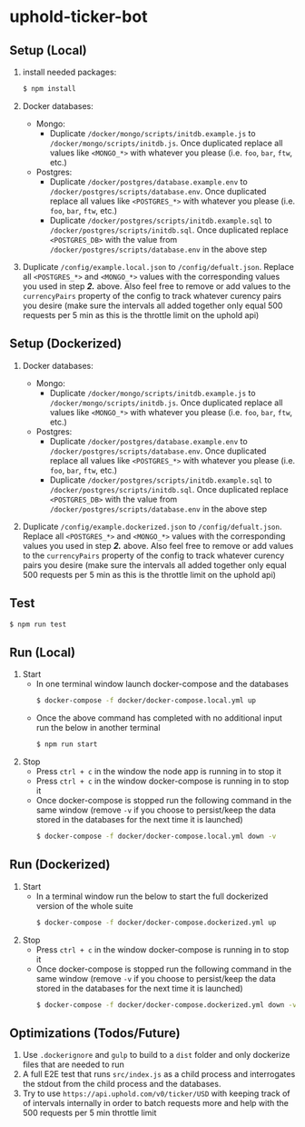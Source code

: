 # uphold-ticker-bot

## Setup (Local)
1. install needed packages:
    ```bash
    $ npm install
    ```

2. Docker databases:
    * Mongo:
      * Duplicate `/docker/mongo/scripts/initdb.example.js` to `/docker/mongo/scripts/initdb.js`. Once duplicated replace all values like `<MONGO_*>` with whatever you please (i.e. `foo`, `bar`, `ftw`, etc.)
    * Postgres:
      * Duplicate `/docker/postgres/database.example.env` to `/docker/postgres/scripts/database.env`. Once duplicated replace all values like `<POSTGRES_*>` with whatever you please (i.e. `foo`, `bar`, `ftw`, etc.)
      * Duplicate `/docker/postgres/scripts/initdb.example.sql` to `/docker/postgres/scripts/initdb.sql`. Once duplicated replace `<POSTGRES_DB>` with the value from `/docker/postgres/scripts/database.env` in the above step 

3. Duplicate `/config/example.local.json` to `/config/defualt.json`. Replace all `<POSTGRES_*>` and `<MONGO_*>` values with the corresponding values you used in step ***2.*** above. Also feel free to remove or add values to the `currencyPairs` property of the config to track whatever curency pairs you desire (make sure the intervals all added together only equal 500 requests per 5 min as this is the throttle limit on the uphold api)


## Setup (Dockerized)
1. Docker databases:
    * Mongo:
      * Duplicate `/docker/mongo/scripts/initdb.example.js` to `/docker/mongo/scripts/initdb.js`. Once duplicated replace all values like `<MONGO_*>` with whatever you please (i.e. `foo`, `bar`, `ftw`, etc.)
    * Postgres:
      * Duplicate `/docker/postgres/database.example.env` to `/docker/postgres/scripts/database.env`. Once duplicated replace all values like `<POSTGRES_*>` with whatever you please (i.e. `foo`, `bar`, `ftw`, etc.)
      * Duplicate `/docker/postgres/scripts/initdb.example.sql` to `/docker/postgres/scripts/initdb.sql`. Once duplicated replace `<POSTGRES_DB>` with the value from `/docker/postgres/scripts/database.env` in the above step 

2. Duplicate `/config/example.dockerized.json` to `/config/defualt.json`. Replace all `<POSTGRES_*>` and `<MONGO_*>` values with the corresponding values you used in step ***2.*** above. Also feel free to remove or add values to the `currencyPairs` property of the config to track whatever curency pairs you desire (make sure the intervals all added together only equal 500 requests per 5 min as this is the throttle limit on the uphold api)

## Test
```bash
$ npm run test
```

## Run (Local)
1. Start
    * In one terminal window launch docker-compose and the databases
      ```bash
      $ docker-compose -f docker/docker-compose.local.yml up
      ```
    * Once the above command has completed with no additional input run the below in another terminal
      ```bash
      $ npm run start
      ```
2. Stop
    * Press `ctrl + c` in the window the node app is running in to stop it
    * Press `ctrl + c` in the window docker-compose is running in to stop it
    * Once docker-compose is stopped run the following command in the same window (remove `-v` if you choose to persist/keep the data stored in the databases for the next time it is launched)
      ```bash
      $ docker-compose -f docker/docker-compose.local.yml down -v
      ```

## Run (Dockerized)
1. Start
    * In a terminal window run the below to start the full dockerized version of the whole suite
      ```bash
      $ docker-compose -f docker/docker-compose.dockerized.yml up
      ```
2. Stop
    * Press `ctrl + c` in the window docker-compose is running in to stop it
    * Once docker-compose is stopped run the following command in the same window (remove `-v` if you choose to persist/keep the data stored in the databases for the next time it is launched)
      ```bash
      $ docker-compose -f docker/docker-compose.dockerized.yml down -v
      ```

## Optimizations (Todos/Future)
1. Use `.dockerignore` and `gulp` to build to a `dist` folder and only dockerize files that are needed to run
2. A full E2E test that runs `src/index.js` as a child process and interrogates the stdout from the child process and the databases.
3. Try to use `https://api.uphold.com/v0/ticker/USD` with keeping track of of intervals internally in order to batch requests more and help with the 500 requests per 5 min throttle limit